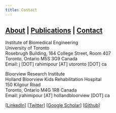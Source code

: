 ```yaml
---
title: Contact
---
```


## [About](index.md) | [Publications](publications.md) | [Contact](contact.md)

Institute of Biomedical Engineering<br />
University of Toronto<br />
Rosebrugh Building, 164 College Street, Room 407<br />
Toronto, Ontario M5S 3G9 Canada<br />
Email: j [DOT] rahimipour [AT] utoronto [DOT] ca<br />

Bloorview Research Institute<br />
Holland Bloorview Kids Rehabilitation Hospital<br />
150 Kilgour Road<br />
Toronto, Ontario M4G 1R8 Canada<br />
Email: jrahimipour [AT] hollandbloorview [DOT] ca<br />

[[LinkedIn](https://www.linkedin.com/in/jranaraki)] [[Twitter](http://twitter.com/JRAnaraki)] [[Google Scholar](https://scholar.google.ca/citations?user=7m2iN10AAAAJ&hl=en)] [[Github](http://github.com/JRAnaraki)]

